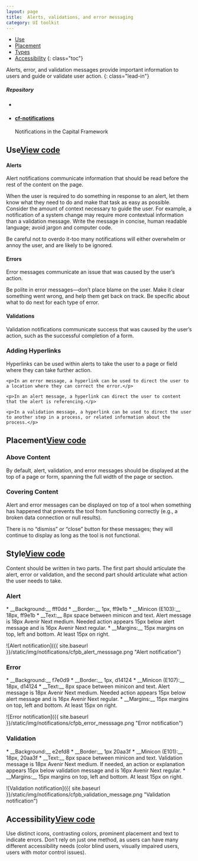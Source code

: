 ```yaml
---
layout: page
title:  Alerts, validations, and error messaging
category: UI toolkit
---
```


- [Use](#use)
- [Placement](#placement)
- [Types](#Types)
- [Accessibility](#accessibility)
{: class="toc"}

<div class="content-50 content-first">

Alerts, error, and validation messages provide important information to users and guide or validate user action.
{: class="lead-in"}

</div>

<div class="content-50 content-last">
  <h5 class="repo-list-header">Repository</h5>
  <ul class="repo-list">
    <li>
      <span class="cf-icon cf-icon-github"></span>
    </li>
    <li>
      <a href="https://github.com/cfpb/cf-notifications"><h4>cf-notifications</h4></a>
      <p>Notifications in the Capital Framework</p>
    </li>
  </ul>
</div>

<h2 id="use">Use<span class="cf-code-link"><a href="https://cfpb.github.io/cf-notifications/docs/">View code <span class="cf-icon cf-icon-external-link"></span></a></span></h2>

<div class="content-67 content-first">

  <h4>Alerts</h4>

  <p>Alert notifications communicate information that should be read before the rest of the content on the page.</p>

  <p>When the user is required to do something in response to an alert, let them know what they need to do and make that task as easy as possible. Consider the amount of context necessary to guide the user. For example, a notification of a system change may require more contextual information than a validation message. Write the message in concise, human readable language; avoid jargon and computer code.</p>

  <p>Be careful not to overdo it-too many notifications will either overwhelm or annoy the user, and are likely to be ignored.</p>

  <h4>Errors</h4>

  <p>Error messages communicate an issue that was caused by the user’s action.</p>

  <p>Be polite in error messages—don’t place blame on the user. Make it clear something went wrong, and help them get back on track. Be specific about what to do next for each type of error.</p>

  <h4>Validations</h4>

  <p>Validation notifications communicate success that was caused by the user’s action, such as the successful completion of a form.</p>


  <div>
    <h3>Adding Hyperlinks</h3>
  </div>
    <p>Hyperlinks can be used within alerts to take the user to a page or field where they can take further action.</p>

    <p>In an error message, a hyperlink can be used to direct the user to a location where they can correct the error.</p>

    <p>In an alert message, a hyperlink can direct the user to content that the alert is referencing.</p>

    <p>In a validation message, a hyperlink can be used to direct the user to another step in a process, or related information about the process.</p>
</div>

<h2 id="placement">Placement<span class="cf-code-link"><a href="https://cfpb.github.io/cf-buttons/docs/">View code <span class="cf-icon cf-icon-external-link"></span></a></span></h2>

<div class="content-67 content-first">
  <h3>Above Content</h3>

  <p>By default, alert, validation, and error messages should be displayed at the top of a page or form, spanning the full width of the page or section.</p>

  <h3>Covering Content</h3>

  <p>Alert and error messages can be displayed on top of a tool when something has happened that prevents the tool from functioning correctly (e.g., a broken data connection or null results).</p>

  <p>There is no “dismiss” or “close” button for these messages; they will continue to display as long as the tool is not functional.</p>

</div>

<h2 id="style">Style<span class="cf-code-link"><a href="https://cfpb.github.io/cf-notifications/docs/">View code <span class="cf-icon cf-icon-external-link"></span></a></span></h2>

<div class="content-67 content-first">

  <p>Content should be written in two parts. The first part should articulate the alert, error or validation, and the second part should articulate what action the user needs to take.</p>

</div>

<div>
  <h3>Alert</h3>
</div>

<div class="content-33 content-first">
  * __Background:__ fff0dd
  * __Border:__ 1px, ff9e1b
  * __Minicon (E103):__ 18px, ff9e1b
  * __Text:__ 8px space between minicon and text. Alert message is 18px Avenir Next medium. Needed action appears 15px below alert message and is 16px Avenir Next regular.
  * __Margins:__ 15px margins on top, left and bottom. At least 15px on right. 

</div>

<div class="content-67 content-last">

  ![Alert notification]({{ site.baseurl }}/static/img/notifications/cfpb_alert_messsage.png "Alert notification")

</div>

<div>
  <h3>Error</h3>
</div>

<div class="content-33 content-first">
  * __Background:__ f7e0d9
  * __Border:__ 1px, d14124
  * __Minicon (E107):__ 18px, d14124
  * __Text:__ 8px space between minicon and text. Alert message is 18px Avenir Next medium. Needed action appears 15px below alert message and is 16px Avenir Next regular.
  * __Margins:__ 15px margins on top, left and bottom. At least 15px on right. 

</div>

<div class="content-67 content-last">

  ![Error notification]({{ site.baseurl }}/static/img/notifications/cfpb_error_messsage.png "Error notification")

</div>

<div>
  <h3>Validation</h3>
</div>

<div class="content-33 content-first">
  * __Background:__ e2efd8
  * __Border:__ 1px 20aa3f
  * __Minicon (E101):__ 18px, 20aa3f
  * __Text:__ 8px space between minicon and text. Validation message is 18px Avenir Next medium. If needed, an action or explanation appears 15px below validation message and is 16px Avenir Next regular.
  * __Margins:__ 15px margins on top, left and bottom. At least 15px on right.

</div>

<div class="content-67 content-last">

  ![Validation notification]({{ site.baseurl }}/static/img/notifications/cfpb_validation_message.png "Validation notification")

</div>

<h2 id="accessibility">Accessibility<span class="cf-code-link"><a href="https://cfpb.github.io/cf-notifications/docs/">View code <span class="cf-icon cf-icon-external-link"></span></a></span></h2>

<div class="content-67 content-first">

<p>Use distinct icons, contrasting colors, prominent placement and text to indicate errors. Don’t rely on just one method, as users can have many different accessibility needs (color blind users, visually impaired users, users with motor control issues).</p>

</div>